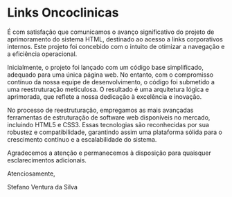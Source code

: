 ﻿# Links Oncoclinicas
 
 É com satisfação que comunicamos o avanço significativo do projeto de aprimoramento do sistema HTML, destinado ao acesso a links corporativos internos. Este projeto foi concebido com o intuito de otimizar a navegação e a eficiência operacional.

Inicialmente, o projeto foi lançado com um código base simplificado, adequado para uma única página web. No entanto, com o compromisso contínuo da nossa equipe de desenvolvimento, o código foi submetido a uma reestruturação meticulosa. O resultado é uma arquitetura lógica e aprimorada, que reflete a nossa dedicação à excelência e inovação.

No processo de reestruturação, empregamos as mais avançadas ferramentas de estruturação de software web disponíveis no mercado, incluindo HTML5 e CSS3. Essas tecnologias são reconhecidas por sua robustez e compatibilidade, garantindo assim uma plataforma sólida para o crescimento contínuo e a escalabilidade do sistema.

Agradecemos a atenção e permanecemos à disposição para quaisquer esclarecimentos adicionais.

Atenciosamente,

Stefano Ventura da Silva
